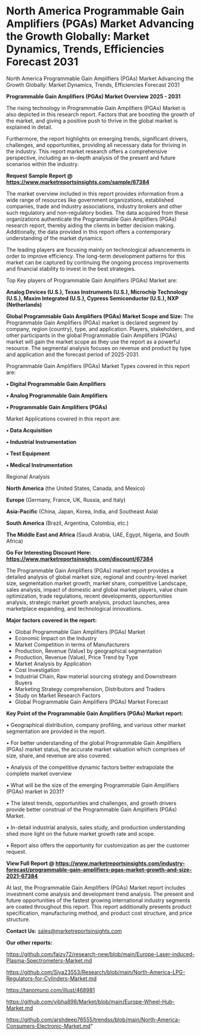 # North America Programmable Gain Amplifiers (PGAs) Market Advancing the Growth Globally: Market Dynamics, Trends, Efficiencies Forecast 2031
North America Programmable Gain Amplifiers (PGAs) Market Advancing the Growth Globally: Market Dynamics, Trends, Efficiencies Forecast 2031

<Strong> Programmable Gain Amplifiers (PGAs) Market Overview 2025 - 2031</strong>

The rising technology in Programmable Gain Amplifiers (PGAs) Market is also depicted in this research report. Factors that are boosting the growth of the market, and giving a positive push to thrive in the global market is explained in detail.

Furthermore, the report highlights on emerging trends, significant drivers, challenges, and opportunities, providing all necessary data for thriving in the industry. This report market research offers a comprehensive perspective, including an in-depth analysis of the present and future scenarios within the industry.

<strong>Request Sample Report @ <a href=https://www.marketreportsinsights.com/sample/67384>https://www.marketreportsinsights.com/sample/67384</a></strong>

The market overview included in this report provides information from a wide range of resources like government organizations, established companies, trade and industry associations, industry brokers and other such regulatory and non-regulatory bodies. The data acquired from these organizations authenticate the Programmable Gain Amplifiers (PGAs) research report, thereby aiding the clients in better decision making. Additionally, the data provided in this report offers a contemporary understanding of the market dynamics.

The leading players are focusing mainly on technological advancements in order to improve efficiency. The long-term development patterns for this market can be captured by continuing the ongoing process improvements and financial stability to invest in the best strategies.

Top Key players of Programmable Gain Amplifiers (PGAs) Market are:

<strong>Analog Devices (U.S.), Texas Instruments (U.S.), Microchip Technology (U.S.), Maxim Integrated (U.S.), Cypress Semiconductor (U.S.), NXP (Netherlands)</strong>

<strong><b>Global Programmable Gain Amplifiers (PGAs) Market Scope and Size:</b></strong>
The Programmable Gain Amplifiers (PGAs) market is declared segment by company, region (country), type, and application. Players, stakeholders, and other participants in the global Programmable Gain Amplifiers (PGAs) market will gain the market scope as they use the report as a powerful resource. The segmental analysis focuses on revenue and product by type and application and the forecast period of 2025-2031.

Programmable Gain Amplifiers (PGAs) Market Types covered in this report are:

<strong>• Digital Programmable Gain Amplifiers

• Analog Programmable Gain Amplifiers

• Programmable Gain Amplifiers (PGAs)</strong>

Market Applications covered in this report are:

<strong>• Data Acquisition

• Industrial Instrumentation

• Test Equipment

• Medical Instrumentation</strong> 

Regional Analysis

<strong>North America</strong> (the United States, Canada, and Mexico)

<strong>Europe</strong> (Germany, France, UK, Russia, and Italy)

<strong>Asia-Pacific</strong> (China, Japan, Korea, India, and Southeast Asia)

<strong>South America</strong> (Brazil, Argentina, Colombia, etc.)

<strong>The Middle East and Africa</strong> (Saudi Arabia, UAE, Egypt, Nigeria, and South Africa)

<strong>Go For Interesting Discount Here: <a href=https://www.marketreportsinsights.com/discount/67384>https://www.marketreportsinsights.com/discount/67384</a></strong>

The Programmable Gain Amplifiers (PGAs) market report provides a detailed analysis of global market size, regional and country-level market size, segmentation market growth, market share, competitive Landscape, sales analysis, impact of domestic and global market players, value chain optimization, trade regulations, recent developments, opportunities analysis, strategic market growth analysis, product launches, area marketplace expanding, and technological innovations.

<strong><b>Major factors covered in the report:</b></strong>
<ul>
  <li>Global Programmable Gain Amplifiers (PGAs) Market </li>
  <li>Economic Impact on the Industry</li>
  <li>Market Competition in terms of Manufacturers</li>
  <li>Production, Revenue (Value) by geographical segmentation</li>
  <li>Production, Revenue (Value), Price Trend by Type</li>
  <li>Market Analysis by Application</li>
  <li>Cost Investigation</li>
  <li>Industrial Chain, Raw material sourcing strategy and Downstream Buyers</li>
  <li>Marketing Strategy comprehension, Distributors and Traders</li>
  <li>Study on Market Research Factors</li>
  <li>Global Programmable Gain Amplifiers (PGAs) Market Forecast</li>
</ul>

<strong><b>Key Point of the Programmable Gain Amplifiers (PGAs) Market report:</b></strong>

• Geographical distribution, company profiling, and various other market segmentation are provided in the report.

• For better understanding of the global Programmable Gain Amplifiers (PGAs) market status, the accurate market valuation which comprises of size, share, and revenue are also covered.

• Analysis of the competitive dynamic factors better extrapolate the complete market overview

• What will be the size of the emerging Programmable Gain Amplifiers (PGAs) market in 2031?

• The latest trends, opportunities and challenges, and growth drivers provide better construal of the Programmable Gain Amplifiers (PGAs) Market.

• In-detail industrial analysis, sales study, and production understanding shed more light on the future market growth rate and scope.

• Report also offers the opportunity for customization as per the customer request.

<strong><b>View Full Report @ <a href=https://www.marketreportsinsights.com/industry-forecast/programmable-gain-amplifiers-pgas-market-growth-and-size-2021-67384>https://www.marketreportsinsights.com/industry-forecast/programmable-gain-amplifiers-pgas-market-growth-and-size-2021-67384</a></b></strong>


At last, the Programmable Gain Amplifiers (PGAs) Market report includes investment come analysis and development trend analysis. The present and future opportunities of the fastest growing international industry segments are coated throughout this report. This report additionally presents product specification, manufacturing method, and product cost structure, and price structure.

<strong>Contact Us:</strong>
sales@marketreportsinsights.com

<strong>Our other reports:</strong>

<a href=https://github.com/faizy72/research-new/blob/main/Europe-Laser-induced-Plasma-Spectrometers-Market.md>https://github.com/faizy72/research-new/blob/main/Europe-Laser-induced-Plasma-Spectrometers-Market.md</a>

<a href=https://github.com/Siya23553/Research/blob/main/North-America-LPG-Regulators-for-Cylinders-Market.md>https://github.com/Siya23553/Research/blob/main/North-America-LPG-Regulators-for-Cylinders-Market.md</a>

<a href=https://tanomuno.com/illust/468981>https://tanomuno.com/illust/468981</a>

<a href=https://github.com/vibha898/Market/blob/main/Europe-Wheel-Hub-Market.md>https://github.com/vibha898/Market/blob/main/Europe-Wheel-Hub-Market.md</a>

<a href=https://github.com/arshdeep76555/trendss/blob/main/North-America-Consumers-Electronic-Market.md>https://github.com/arshdeep76555/trendss/blob/main/North-America-Consumers-Electronic-Market.md</a>"

